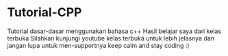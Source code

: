 # Tutorial-CPP
Tutorial dasar-dasar menggunakan bahasa c++
Hasil belajar saya dari kelas terbuka
Silahkan kunjungi youtube kelas terbuka untuk lebih jelasnya dan jangan lupa untuk men-supportnya
keep calm and stay coding :)
